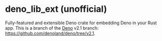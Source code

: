 # deno_lib_ext (unofficial)

Fully-featured and extensible Deno crate for embedding Deno in your Rust app. This is a branch of the [Deno](https://github.com/denoland/deno) v2.1 branch: https://github.com/denoland/deno/tree/v2.1.
